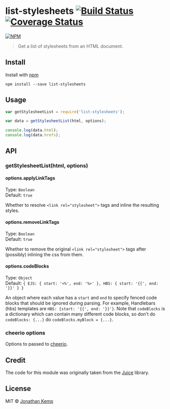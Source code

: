 # list-stylesheets [![Build Status](https://github.com/jonkemp/list-stylesheets.svg?branch=master)](https://github.com/jonkemp/list-stylesheets) [![Coverage Status](https://coveralls.io/repos/jonkemp/list-stylesheets/badge.svg?branch=master&service=github)](https://coveralls.io/github/jonkemp/list-stylesheets?branch=master)

[![NPM](https://nodei.co/npm/list-stylesheets.png?downloads=true)](https://nodei.co/npm/list-stylesheets/)

> Get a list of stylesheets from an HTML document.

## Install

Install with [npm](https://npmjs.org/package/list-stylesheets)

```
npm install --save list-stylesheets
```

## Usage

```js
var getStylesheetList = require('list-stylesheets');

var data = getStylesheetList(html, options);

console.log(data.html);
console.log(data.hrefs);
```

## API

### getStylesheetList(html, options)

#### options.applyLinkTags

Type: `Boolean`  
Default: `true`

Whether to resolve `<link rel="stylesheet">` tags and inline the resulting styles.

#### options.removeLinkTags

Type: `Boolean`  
Default: `true`

Whether to remove the original `<link rel="stylesheet">` tags after (possibly) inlining the css from them.

#### options.codeBlocks

Type: `Object`  
Default: `{ EJS: { start: '<%', end: '%>' }, HBS: { start: '{{', end: '}}' } }`

An object where each value has a `start` and `end` to specify fenced code blocks that should be ignored during parsing. For example, Handlebars (hbs) templates are `HBS: {start: '{{', end: '}}'}`. Note that `codeBlocks` is a dictionary which can contain many different code blocks, so don't do `codeBlocks: {...}` do `codeBlocks.myBlock = {...}`.

### cheerio options

Options to passed to [cheerio](https://github.com/cheeriojs/cheerio).

## Credit

The code for this module was originally taken from the [Juice](https://github.com/Automattic/juice) library.

## License

MIT © [Jonathan Kemp](http://jonkemp.com)
